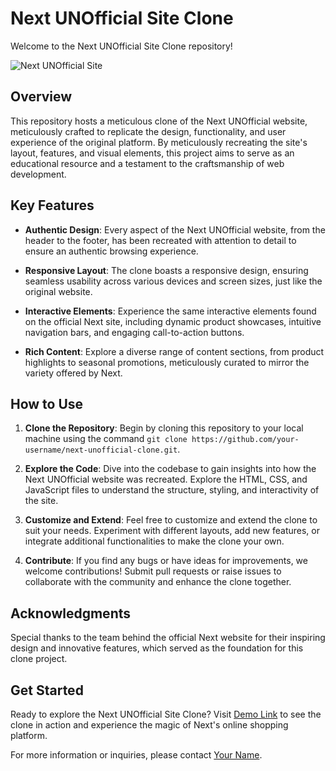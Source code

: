 # Next UNOfficial Site Clone

Welcome to the Next UNOfficial Site Clone repository!

![Next UNOfficial Site](images/next_clone_preview.png)

## Overview

This repository hosts a meticulous clone of the Next UNOfficial website, meticulously crafted to replicate the design, functionality, and user experience of the original platform. By meticulously recreating the site's layout, features, and visual elements, this project aims to serve as an educational resource and a testament to the craftsmanship of web development.

## Key Features

- **Authentic Design**: Every aspect of the Next UNOfficial website, from the header to the footer, has been recreated with attention to detail to ensure an authentic browsing experience.

- **Responsive Layout**: The clone boasts a responsive design, ensuring seamless usability across various devices and screen sizes, just like the original website.

- **Interactive Elements**: Experience the same interactive elements found on the official Next site, including dynamic product showcases, intuitive navigation bars, and engaging call-to-action buttons.

- **Rich Content**: Explore a diverse range of content sections, from product highlights to seasonal promotions, meticulously curated to mirror the variety offered by Next.

## How to Use

1. **Clone the Repository**: Begin by cloning this repository to your local machine using the command `git clone https://github.com/your-username/next-unofficial-clone.git`.

2. **Explore the Code**: Dive into the codebase to gain insights into how the Next UNOfficial website was recreated. Explore the HTML, CSS, and JavaScript files to understand the structure, styling, and interactivity of the site.

3. **Customize and Extend**: Feel free to customize and extend the clone to suit your needs. Experiment with different layouts, add new features, or integrate additional functionalities to make the clone your own.

4. **Contribute**: If you find any bugs or have ideas for improvements, we welcome contributions! Submit pull requests or raise issues to collaborate with the community and enhance the clone together.

## Acknowledgments

Special thanks to the team behind the official Next website for their inspiring design and innovative features, which served as the foundation for this clone project.

## Get Started

Ready to explore the Next UNOfficial Site Clone? Visit [Demo Link](https://your-demo-link.com) to see the clone in action and experience the magic of Next's online shopping platform.

For more information or inquiries, please contact [Your Name](mailto:your-email@example.com).

